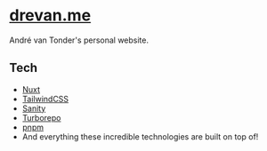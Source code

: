 # [drevan.me](https://drevan.me/)

André van Tonder's personal website.

## Tech

- [Nuxt](https://nuxt.com)
- [TailwindCSS](https://tailwindcss.com/)
- [Sanity](https://www.sanity.io/)
- [Turborepo](https://turbo.build/)
- [pnpm](https://pnpm.io/)
- And everything these incredible technologies are built on top of!
